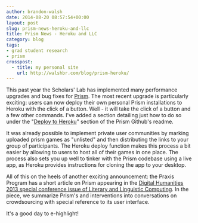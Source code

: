 ```yaml
---
author: brandon-walsh
date: 2014-08-20 08:57:54+00:00
layout: post
slug: prism-news-heroku-and-llc
title: Prism News - Heroku and LLC
category: blog
tags:
- grad student research
- prism
crosspost:
  - title: my personal site
    url: http://walshbr.com/blog/prism-heroku/
---
```


This past year the Scholars' Lab has implemented many performance upgrades and bug fixes for [Prism](http://prism.scholarslab.org). The most recent upgrade is particularly exciting: users can now deploy their own personal Prism installations to Heroku with the click of a button. Well - it will take the click of a button and a few other commands. I've added a section detailing just how to do so under the "[Deploy to Heroku](https://github.com/scholarslab/prism#deploy-to-heroku)" section of the Prism Github's readme.

It was already possible to implement private user communities by marking uploaded prism games as "unlisted" and then distributing the links to your group of participants. The Heroku deploy function makes this process a bit easier by allowing to users to host all of their games in one place. The process also sets you up well to tinker with the Prism codebase using a live app, as Heroku provides instructions for cloning the app to your desktop.

All of this on the heels of another exciting announcement: the Praxis Program has a short article on Prism appearing in the [Digital Humanities 2013 special conference issue of Literary and Linguistic Computing](http://goo.gl/pJ9SbC). In the piece, we summarize Prism's and interventions into conversations on crowdsourcing with special reference to its user interface.

It's a good day to e-highlight!
